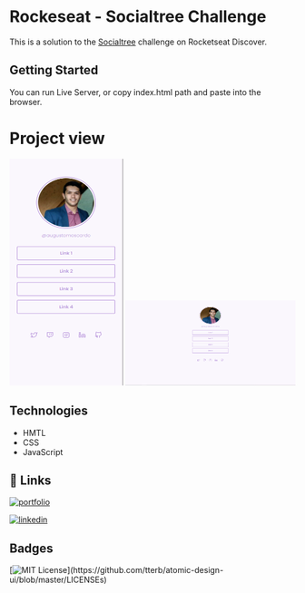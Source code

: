# Rockeseat - Socialtree Challenge
This is a solution to the [Socialtree](https://efficient-sloth-d85.notion.site/Desafio-Social-Tree-a4008e467a3248c4b05c97cf78aea44f) challenge on Rocketseat Discover.

## Getting Started

You can run Live Server, or copy index.html path and paste into the browser.

# Project view

  <img src="assets/Screenshot_1.png" alt="Mobile design" width="200" height="400">
  <img src="assets/Screenshot_2.png" alt="Desktop design" width="300" height="150">

## Technologies

- HMTL
- CSS
- JavaScript

## 🔗 Links
[![portfolio](https://img.shields.io/badge/my_portfolio-000?style=for-the-badge&logo=ko-fi&logoColor=white)](https://github.com/augustomoscardo)

[![linkedin](https://img.shields.io/badge/linkedin-0A66C2?style=for-the-badge&logo=linkedin&logoColor=white)](https://www.linkedin.com/in/augustomoscardo)

## Badges

[![MIT License](https://img.shields.io/apm/l/atomic-design-ui.svg?)](https://github.com/tterb/atomic-design-ui/blob/master/LICENSEs)

